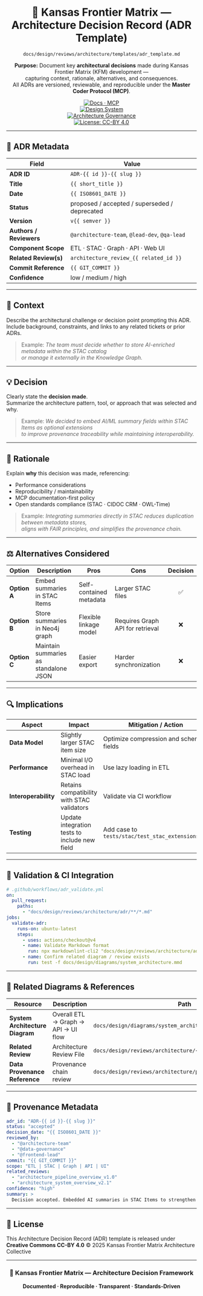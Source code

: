 <div align="center">

# 🧭 Kansas Frontier Matrix — Architecture Decision Record (ADR Template)  
`docs/design/reviews/architecture/templates/adr_template.md`

**Purpose:** Document key **architectural decisions** made during Kansas Frontier Matrix (KFM) development —  
capturing context, rationale, alternatives, and consequences.  
All ADRs are versioned, reviewable, and reproducible under the **Master Coder Protocol (MCP)**.

[![Docs · MCP](https://img.shields.io/badge/Docs-MCP-blue)](../../../../../)  
[![Design System](https://img.shields.io/badge/Design-System-green)](../../../../)  
[![Architecture Governance](https://img.shields.io/badge/ADR-Tracked-orange)](../../../)  
[![License: CC-BY 4.0](https://img.shields.io/badge/License-CC--BY--4.0-lightgrey)](../../../../../LICENSE)

</div>

---

## 🧾 ADR Metadata

| Field | Value |
|--------|--------|
| **ADR ID** | `ADR-{{ id }}-{{ slug }}` |
| **Title** | `{{ short_title }}` |
| **Date** | `{{ ISO8601_DATE }}` |
| **Status** | proposed / accepted / superseded / deprecated |
| **Version** | `v{{ semver }}` |
| **Authors / Reviewers** | `@architecture-team`, `@lead-dev`, `@qa-lead` |
| **Component Scope** | ETL · STAC · Graph · API · Web UI |
| **Related Review(s)** | `architecture_review_{{ related_id }}` |
| **Commit Reference** | `{{ GIT_COMMIT }}` |
| **Confidence** | low / medium / high |

---

## 🎯 Context

Describe the architectural challenge or decision point prompting this ADR.  
Include background, constraints, and links to any related tickets or prior ADRs.

> Example: *The team must decide whether to store AI-enriched metadata within the STAC catalog  
or manage it externally in the Knowledge Graph.*

---

## 💡 Decision

Clearly state the **decision made**.  
Summarize the architecture pattern, tool, or approach that was selected and why.

> Example: *We decided to embed AI/ML summary fields within STAC Items as optional extensions  
to improve provenance traceability while maintaining interoperability.*

---

## 🧠 Rationale

Explain **why** this decision was made, referencing:
- Performance considerations  
- Reproducibility / maintainability  
- MCP documentation-first policy  
- Open standards compliance (STAC · CIDOC CRM · OWL-Time)

> Example: *Integrating summaries directly in STAC reduces duplication between metadata stores,  
aligns with FAIR principles, and simplifies the provenance chain.*

---

## ⚖️ Alternatives Considered

| Option | Description | Pros | Cons | Decision |
|---------|--------------|------|------|:--------:|
| **Option A** | Embed summaries in STAC Items | Self-contained metadata | Larger STAC files | ✅ |
| **Option B** | Store summaries in Neo4j graph | Flexible linkage model | Requires Graph API for retrieval | ❌ |
| **Option C** | Maintain summaries as standalone JSON | Easier export | Harder synchronization | ❌ |

---

## 🔍 Implications

| Aspect | Impact | Mitigation / Action |
|---------|---------|--------------------|
| **Data Model** | Slightly larger STAC item size | Optimize compression and schema fields |
| **Performance** | Minimal I/O overhead in STAC load | Use lazy loading in ETL |
| **Interoperability** | Retains compatibility with STAC validators | Validate via CI workflow |
| **Testing** | Update integration tests to include new field | Add case to `tests/stac/test_stac_extensions.py` |

---

## 🧮 Validation & CI Integration

```yaml
# .github/workflows/adr_validate.yml
on:
  pull_request:
    paths:
      - "docs/design/reviews/architecture/adr/**/*.md"
jobs:
  validate-adr:
    runs-on: ubuntu-latest
    steps:
      - uses: actions/checkout@v4
      - name: Validate Markdown format
        run: npx markdownlint-cli2 "docs/design/reviews/architecture/adr/**/*.md"
      - name: Confirm related diagram / review exists
        run: test -f docs/design/diagrams/system_architecture.mmd
````

---

## 🧩 Related Diagrams & References

| Resource                        | Description                         | Path                                                          |
| ------------------------------- | ----------------------------------- | ------------------------------------------------------------- |
| **System Architecture Diagram** | Overall ETL → Graph → API → UI flow | `docs/design/diagrams/system_architecture.mmd`                |
| **Related Review**              | Architecture Review File            | `docs/design/reviews/architecture/{{ related_review }}.md`    |
| **Data Provenance Reference**   | Provenance chain review             | `docs/design/reviews/architecture/provenance_chain_review.md` |

---

## 🧾 Provenance Metadata

```yaml
adr_id: "ADR-{{ id }}-{{ slug }}"
status: "accepted"
decision_date: "{{ ISO8601_DATE }}"
reviewed_by:
  - "@architecture-team"
  - "@data-governance"
  - "@frontend-lead"
commit: "{{ GIT_COMMIT }}"
scope: "ETL | STAC | Graph | API | UI"
related_reviews:
  - "architecture_pipeline_overview_v1.0"
  - "architecture_system_overview_v2.1"
confidence: "high"
summary: >
  Decision accepted. Embedded AI summaries in STAC Items to strengthen provenance alignment.
```

---

## 🪪 License

This Architecture Decision Record (ADR) template is released under **Creative Commons CC-BY 4.0**
© 2025 Kansas Frontier Matrix Architecture Collective

---

<div align="center">

### 🧭 Kansas Frontier Matrix — Architecture Decision Framework

**Documented · Reproducible · Transparent · Standards-Driven**

</div>
